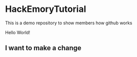 # HackEmoryTutorial
This is a demo repository to show members how github works

Hello World!

## I want to make a change ##

